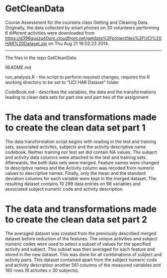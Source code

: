 GetCleanData
============

Course Assessment for the coursera class Getting and Cleaning Data.
Originally, the data collected by smart phones on 30 volunteers performing 6 different activities were downloaded from https://d396qusza40orc.cloudfront.net/getdata%2Fprojectfiles%2FUCI%20HAR%20Dataset.zip on Thu Aug 21 18:02:23 2014.


----------------------
The files in the repo GetCleanData:

README.md

run_analysis.R - the script to perform required changes, requires the R working directory to be set to "UCI HAR Dataset" folder 

CodeBook.md - describes the variables, the data and the transformations leading to clean data sets for part one and part two of the assignment



The data and transformations made to create the clean data set part 1
=====================================================================
The data transformation script begins with reading in the test and training sets, associated activites, subjects and the activity descriptive name codebook. 
Neither training nor test set did contain NA values. The subject and activity data columns were attached to the test and training sets. Afterwards, the both data sets were merged. Feature names were changed to descriptive names and the Activity column was recoded from numeric values to descriptive names. Finally, only the mean and the standard deviation columns for each variable were kept in the merged dataset. 
The resulting dataset contains 10 299 data entries on 66 variables and associated subject numeric code and activity description.

The data and transformations made to create the clean data set part 2
=====================================================================
The averaged dataset was created from the previously described merged dataset before reduction of the features. The unique activities and subject numeric codes were used to select a subset of values for the specified activity and subject. This subset was then averaged for each feature and stored in the new dataset. This was done for all combinations of subject and activity pairs.
This dataset contained apart from the subject numeric code and activity description another 561 columns of the measured variables and 180 rows (6 activites x 30 subjects). 


